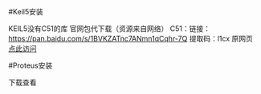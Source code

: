 #Keil5安装
<!-- Keil5（32/64位）下载链接：
百度网盘：https://pan.baidu.com/s/1o934WcU
提取密码：mecs
[安装教程](https://mp.weixin.qq.com/s?__biz=MzIyNjk1MjA5MA==&mid=2247486558&idx=1&sn=160b12f7f9299f885a1e67129208ea8b&chksm=e869daabdf1e53bd2742c9167fec7f2e6ccc7b68f62e3b6bc0bdfa74c00d25a0ac4b776306b0&scene=21#wechat_redirect) -->
KEIL5没有C51的库 官网包代下载（资源来自网络）
C51：链接：https://pan.baidu.com/s/1BVKZATnc7ANmn1qCqhr-7Q  提取码：l1cx
原网页 [点此访问](https://blog.csdn.net/worf__/article/details/88087387)

<!-- Keil4（32/64位）下载链接：
百度网盘：https://pan.baidu.com/s/1nwGyi97
提取密码：vbsj
[安装教程](https://mp.weixin.qq.com/s?__biz=MzIyNjk1MjA5MA==&mid=2247486542&idx=1&sn=e43b59aa294c8c56486b9cb398505fcb&chksm=e869dabbdf1e53ade24527049d4738fa826e035cf9e40e203bf0f1a4aa7f81c65941ef0e0f55&scene=21#wechat_redirect) -->

#Proteus安装
<!-- [安装教程](https://mp.weixin.qq.com/s?__biz=MzIyNjk1MjA5MA==&mid=2247497052&idx=1&sn=0a46d2ed1b56eb7bdecb73c13d8ec285&chksm=e86a23a9df1daabf81d2ab464d698eda9174ecb2a7a0e7b7837637b42c15395ce80757f5df63&scene=21#wechat_redirect) -->

下载查看